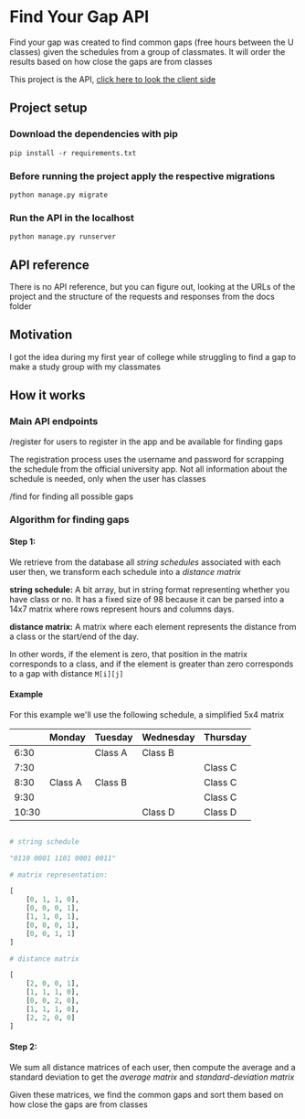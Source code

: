 # Find Your Gap API

Find your gap was created to find common gaps (free hours between the U classes) given the schedules from a group of classmates. It will order the results based on how close the gaps are from classes

This project is the API, [click here to look the client side](https://github.com/dgop92/find-your-gap)

## Project setup

### Download the dependencies with pip

```
pip install -r requirements.txt
```

### Before running the project apply the respective migrations

```
python manage.py migrate
```

### Run the API in the localhost

```
python manage.py runserver
```

## API reference

There is no API reference, but you can figure out, looking at the URLs of the project and the structure of the requests and responses from the docs folder

## Motivation

I got the idea during my first year of college while struggling to find a gap to make a study group with my classmates

## How it works

### Main API endpoints

/register for users to register in the app and be available for finding gaps

The registration process uses the username and password for scrapping the schedule from the official university app. Not all information about the schedule is needed, only when the user has classes

/find for finding all possible gaps

### Algorithm for finding gaps

#### Step 1:

We retrieve from the database all _string schedules_ associated with each user then, we transform each schedule into a _distance matrix_

**string schedule:** A bit array, but in string format representing whether you have class or no. It has a fixed size of 98 because it can be parsed into a 14x7 matrix where rows represent hours and columns days.

**distance matrix:** A matrix where each element represents the distance from a class or the start/end of the day.

In other words, if the element is zero, that position in the matrix corresponds to a class, and if the element is greater than zero corresponds to a gap with distance `M[i][j]`

#### Example

For this example we'll use the following schedule, a simplified 5x4 matrix

|       | Monday  | Tuesday | Wednesday | Thursday |
|-------|---------|---------|-----------|----------|
| 6:30  |         | Class A | Class B   |          |
| 7:30  |         |         |           | Class C  |
| 8:30  | Class A | Class B |           | Class C  |
| 9:30  |         |         |           | Class C  |
| 10:30 |         |         | Class D   | Class D  |


```python

# string schedule

"0110 0001 1101 0001 0011"

# matrix representation:

[
    [0, 1, 1, 0],
    [0, 0, 0, 1],
    [1, 1, 0, 1],
    [0, 0, 0, 1],
    [0, 0, 1, 1]
]

# distance matrix

[
    [2, 0, 0, 1],
    [1, 1, 1, 0],
    [0, 0, 2, 0],
    [1, 1, 1, 0],
    [2, 2, 0, 0]
]


```

#### Step 2:

We sum all distance matrices of each user, then compute the average and a standard deviation to get the _average matrix_ and _standard-deviation matrix_

Given these matrices, we find the common gaps and sort them based on how close the gaps are from classes
